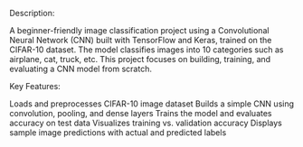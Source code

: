 Description:

A beginner-friendly image classification project using a Convolutional Neural Network (CNN) built with TensorFlow and Keras, trained on the CIFAR-10 dataset. The model classifies images into 10 categories such as airplane, cat, truck, etc. This project focuses on building, training, and evaluating a CNN model from scratch.

Key Features:

Loads and preprocesses CIFAR-10 image dataset
Builds a simple CNN using convolution, pooling, and dense layers
Trains the model and evaluates accuracy on test data
Visualizes training vs. validation accuracy
Displays sample image predictions with actual and predicted labels
